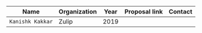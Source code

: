 
| Name | Organization | Year | Proposal link | Contact |
| ---- | ------------ | ---- | ------------- | ------- |
| `Kanishk Kakkar` | Zulip | 2019 | 
